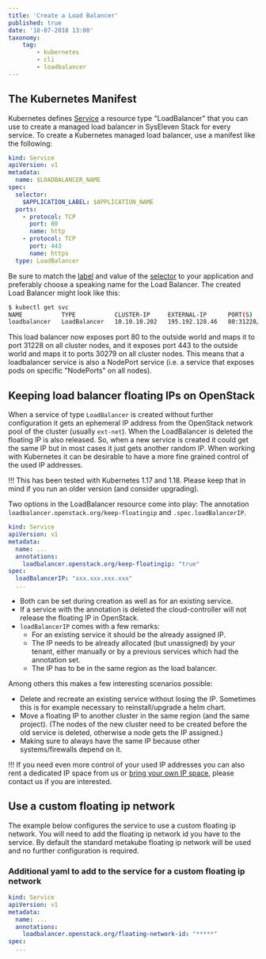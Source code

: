 ```yaml
---
title: 'Create a Load Balancer'
published: true
date: '18-07-2018 13:00'
taxonomy:
    tag:
        - kubernetes
        - cli
        - loadbalancer
---
```


## The Kubernetes Manifest

Kubernetes defines [Service](https://kubernetes.io/docs/concepts/services-networking/service/) a resource type "LoadBalancer" that you can use to create a managed load balancer in SysEleven Stack for every service. To create a Kubernetes managed load balancer, use a manifest like the following:

```yaml
kind: Service
apiVersion: v1
metadata:
  name: $LOADBALANCER_NAME
spec:
  selector:
    $APPLICATION_LABEL: $APPLICATION_NAME
  ports:
    - protocol: TCP
      port: 80
      name: http
    - protocol: TCP
      port: 443
      name: https
  type: LoadBalancer
```

Be sure to match the [label](https://kubernetes.io/docs/concepts/overview/working-with-objects/labels/) and value of the [selector](https://kubernetes.io/docs/concepts/overview/working-with-objects/labels/) to your application and preferably choose a speaking name for the Load Balancer. The created Load Balancer might look like this:

```bash
$ kubectl get svc
NAME           TYPE           CLUSTER-IP     EXTERNAL-IP      PORT(S)                      AGE
loadbalancer   LoadBalancer   10.10.10.202   195.192.128.46   80:31228/TCP,443:30279/TCP   11s
```

This load balancer now exposes port 80 to the outside world and maps it to port 31228 on all cluster nodes, and it exposes port 443 to the outside world and maps it to ports 30279 on all cluster nodes. This means that a loadbalancer service is also a NodePort service (i.e. a service that exposes pods on specific "NodePorts" on all nodes).


## Keeping load balancer floating IPs on OpenStack

When a service of type `LoadBalancer` is created without further configuration it gets an ephemeral IP address from the OpenStack network pool of the cluster (usually `ext-net`). When the LoadBalancer is deleted the floating IP is also released. So, when a new service is created it could get the same IP but in most cases it just gets another random IP. When working with Kubernetes it can be desirable to have a more fine grained control of the used IP addresses.

!!! This has been tested with Kubernetes 1.17 and 1.18. Please keep that in mind if you run an older version (and consider upgrading).

Two options in the LoadBalancer resource come into play: The annotation `loadbalancer.openstack.org/keep-floatingip` and `.spec.loadBalancerIP`.

```yaml
kind: Service
apiVersion: v1
metadata:
  name: ...
  annotations:
    loadbalancer.openstack.org/keep-floatingip: "true"
spec:
  loadBalancerIP: "xxx.xxx.xxx.xxx"
  ...
```

- Both can be set during creation as well as for an existing service.
- If a service with the annotation is deleted the cloud-controller will not release the floating IP in OpenStack.
- `loadBalancerIP` comes with a few remarks:
  - For an existing service it should be the already assigned IP.
  - The IP needs to be already allocated (but unassigned) by your tenant, either manually or by a previous services which had the annotation set.
  - The IP has to be in the same region as the load balancer.

Among others this makes a few interesting scenarios possible:

- Delete and recreate an existing service without losing the IP. Sometimes this is for example necessary to reinstall/upgrade a helm chart.
- Move a floating IP to another cluster in the same region (and the same project). (The nodes of the new cluster need to be created before the old service is deleted, otherwise a node gets the IP assigned.)
- Making sure to always have the same IP because other systems/firewalls depend on it.

!!! If you need even more control of your used IP addresses you can also rent a dedicated IP space from us or [bring your own IP space](https://docs.syseleven.de/syseleven-stack/de/reference/network#customer-public-ip-space-bring-your-own-ip), please contact us if you are interested.

## Use a custom floating ip network

The example below configures the service to use a custom floating ip network. You will need to add the floating ip network id you have to the service.
By default the standard metakube floating ip network will be used and no further configuration is required.

### Additional yaml to add to the service for a custom floating ip network

```yaml
kind: Service
apiVersion: v1
metadata:
  name: ...
  annotations:
    loadbalancer.openstack.org/floating-network-id: "*****"
spec:
  ...
```
